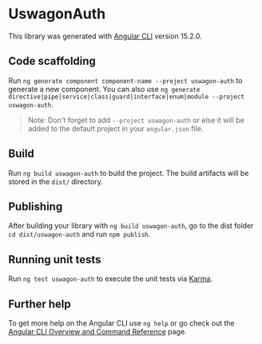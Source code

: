 # UswagonAuth

This library was generated with [Angular CLI](https://github.com/angular/angular-cli) version 15.2.0.

## Code scaffolding

Run `ng generate component component-name --project uswagon-auth` to generate a new component. You can also use `ng generate directive|pipe|service|class|guard|interface|enum|module --project uswagon-auth`.
> Note: Don't forget to add `--project uswagon-auth` or else it will be added to the default project in your `angular.json` file. 

## Build

Run `ng build uswagon-auth` to build the project. The build artifacts will be stored in the `dist/` directory.

## Publishing

After building your library with `ng build uswagon-auth`, go to the dist folder `cd dist/uswagon-auth` and run `npm publish`.

## Running unit tests

Run `ng test uswagon-auth` to execute the unit tests via [Karma](https://karma-runner.github.io).

## Further help

To get more help on the Angular CLI use `ng help` or go check out the [Angular CLI Overview and Command Reference](https://angular.io/cli) page.
